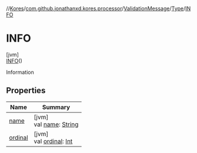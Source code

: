 //[Kores](../../../../../index.md)/[com.github.jonathanxd.kores.processor](../../../index.md)/[ValidationMessage](../../index.md)/[Type](../index.md)/[INFO](index.md)

# INFO

[jvm]\
[INFO](index.md)()

Information

## Properties

| Name | Summary |
|---|---|
| [name](name.md) | [jvm]<br>val [name](name.md): [String](https://kotlinlang.org/api/latest/jvm/stdlib/kotlin/-string/index.html) |
| [ordinal](ordinal.md) | [jvm]<br>val [ordinal](ordinal.md): [Int](https://kotlinlang.org/api/latest/jvm/stdlib/kotlin/-int/index.html) |
